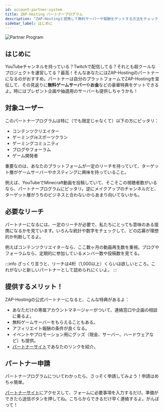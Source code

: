 ```yaml
---
id: account-partner-system
title: ZAP-Hosting パートナープログラム
description: "ZAP-Hostingと提携して無料サーバーや報酬をゲットする方法をチェック → 今すぐ詳しく知ろう"
sidebar_label: はじめに
---
```


![Partner Program](https://screensaver01.zap-hosting.com/index.php/s/yLdaKZLHQioeKCz/preview)

## はじめに

YouTubeチャンネルを持っている？Twitchで配信してる？それとも超クールなプロジェクトを運営してる？最高！そんなあなたにはZAP-Hostingのパートナーになるのがおすすめ。パートナーは自分のプラットフォームでZAP-Hostingを宣伝して、その見返りに**無料ゲームサーバー**や**お金**などの豪華特典をゲットできるよ。時にはプレゼント企画や抽選用のサーバーも提供しちゃうかも！

## 対象ユーザー

このパートナープログラムは特に（でも限定じゃなくて）以下の方にピッタリ：
- コンテンツクリエイター
- ゲーミング/eスポーツクラン
- ゲーミングコミュニティ
- ブログやフォーラム
- ゲーム開発者

重要なのは、あなたのプラットフォームが一定のリーチを持っていて、ターゲット層がゲームサーバーやホスティングに興味を持っていること。

例えば、YouTubeでMinecraft動画を投稿していて、そこそこの視聴者数がいるなら、パートナープログラムにピッタリ。逆にメイクアップのチャンネルだと、ターゲット層がうちのビジネスと合わないからあまり向いてないかも。

## 必要なリーチ

パートナーになるには、一定のリーチが必要で、私たちにとっても意味のある提携になるかを見ています。いろんな統計や数字をチェックして、どの応募が理想的か判断してるよ。

例えばコンテンツクリエイターなら、ここ数ヶ月の動画再生数を重視。ブログやフォーラムなら、定期的に参加しているメンバー数や投稿数を見てる。

:::info
ざっくり言うと、リーチは4桁（1,000以上）くらいは欲しいところ。これがないと新しいパートナーとして認められにくいよ。
:::

## 提供するメリット！

ZAP-Hostingの公式パートナーになると、こんな特典があるよ：
- あなただけの専属アカウントマネージャーがついて、連絡窓口や企画の相談に乗るよ。
- 無料ゲームサーバーをもらえることもある。
- アフィリエイト報酬の条件が良くなる。
- イベントやプロモーション用にグッズ（現金、サーバー、ハードウェアなど）も提供。
- [パートナーサイト](https://zap-hosting.com/en/partner/)であなたのリンクを紹介。

## パートナー申請

パートナープログラムについてわかったら、さっそく申請してみよう！申請はめちゃ簡単。

[パートナーサイト](https://zap-hosting.com/en/partner/)にアクセスして、フォームに必要事項を入力するだけ。準備ができたら送信ボタンを押してね。こちらからできるだけ早く連絡するよ。がんばって！